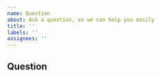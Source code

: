 ```yaml
---
name: Question
about: Ask a question, so we can help you easily
title: ''
labels: ''
assignees: ''
---
```


## Question

<!-- Please add your question in simple words firstly -->
